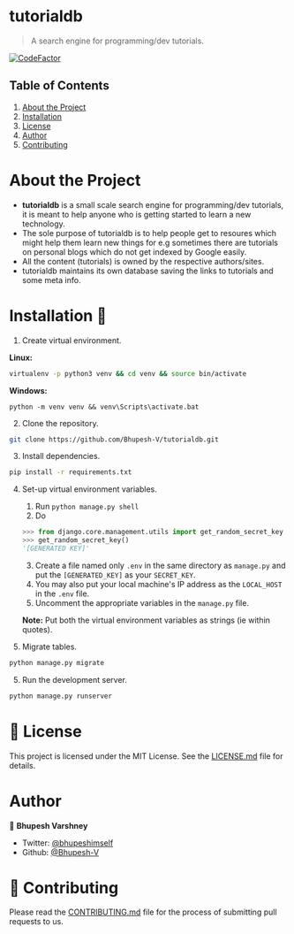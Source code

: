 # tutorialdb

> A search engine for programming/dev tutorials.

[![CodeFactor](https://www.codefactor.io/repository/github/bhupesh-v/tutorialdb/badge)](https://www.codefactor.io/repository/github/bhupesh-v/tutorialdb)

## Table of Contents

1. [About the Project](#about-the-project)
2. [Installation](#installation-)
3. [License](#-license)
4. [Author](#author)
5. [Contributing](#-contributing)

# About the Project

- **tutorialdb** is a small scale search engine for programming/dev tutorials, it is meant to help anyone who is getting started to learn a new technology.
- The sole purpose of tutorialdb is to help people get to resoures which might help them learn new things for e.g sometimes there are tutorials on personal blogs which do not get indexed by Google easily.
- All the content (tutorials) is owned by the respective authors/sites.
- tutorialdb maintains its own database saving the links to tutorials and some meta info.

# Installation 🔮

1. Create virtual environment.

**Linux:**
```bash
virtualenv -p python3 venv && cd venv && source bin/activate
```

**Windows:**
```batch
python -m venv venv && venv\Scripts\activate.bat
```

2. Clone the repository.

```bash
git clone https://github.com/Bhupesh-V/tutorialdb.git
```    

3. Install dependencies.

```bash
pip install -r requirements.txt
```

4. Set-up virtual environment variables.

	1. Run `python manage.py shell`
	2. Do 
	```python
	>>> from django.core.management.utils import get_random_secret_key
	>>> get_random_secret_key()
	'[GENERATED KEY]'
	```
	3. Create a file named only `.env` in the same directory as `manage.py` and put the `[GENERATED_KEY]` as your `SECRET_KEY`.
	4. You may also put your local machine's IP address as the `LOCAL_HOST` in the `.env` file.
	5. Uncomment the appropriate variables in the `manage.py` file.

	__Note:__ Put both the virtual environment variables as strings (ie within quotes).

4. Migrate tables.

```bash
python manage.py migrate
```

5. Run the development server.

```bash
python manage.py runserver
```

# 📝 License

This project is licensed under the MIT License. See the [LICENSE.md](LICENSE) file for details.

# Author

👥 **Bhupesh Varshney**

- Twitter: [@bhupeshimself](https://twitter.com/bhupeshimself)
- Github: [@Bhupesh-V](https://github.com/Bhupesh-V)

# 👋 Contributing

Please read the [CONTRIBUTING.md](CONTRIBUTING.md) file for the process of submitting pull requests to us.